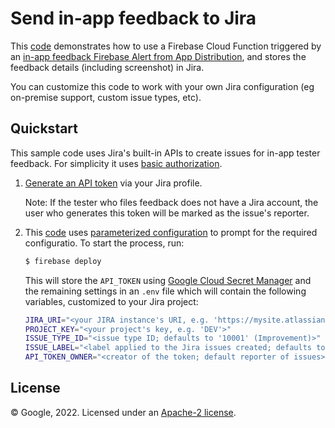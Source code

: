# Send in-app feedback to Jira

This [code](functions/main.py) demonstrates how to use a Firebase Cloud Function triggered by an
[in-app feedback Firebase Alert from App Distribution](https://firebase.google.com/docs/functions/beta/reference/firebase-functions.alerts.appdistribution.inappfeedbackpayload),
and stores the feedback details (including screenshot) in Jira.

You can customize this code to work with your own Jira configuration (eg on-premise support, custom issue types, etc).

## Quickstart

This sample code uses Jira's built-in APIs to create issues for in-app tester feedback. For simplicity it uses [basic authorization](https://developer.atlassian.com/cloud/jira/platform/basic-auth-for-rest-apis/).

1. [Generate an API token](https://id.atlassian.com/manage-profile/security/api-tokens) via your Jira profile.


   Note: If the tester who files feedback does not have a Jira account, the user who generates this token will be marked as the issue's reporter.
2. This [code](functions/main.py) uses [parameterized configuration](https://firebase.google.com/docs/functions/config-env#params) to prompt for the required configuratio. To start the process, run:
   ```bash
   $ firebase deploy
   ```
   This will store the `API_TOKEN` using [Google Cloud Secret Manager](https://cloud.google.com/secret-manager) and the remaining settings in an `.env` file which will contain the following variables, customized to your Jira project:
    ```bash
    JIRA_URI="<your JIRA instance's URI, e.g. 'https://mysite.atlassian.net'>"
    PROJECT_KEY="<your project's key, e.g. 'DEV'>"
    ISSUE_TYPE_ID="<issue type ID; defaults to '10001' (Improvement)>"
    ISSUE_LABEL="<label applied to the Jira issues created; defaults to 'in-app'>"
    API_TOKEN_OWNER="<creator of the token; default reporter of issues>"
    ```

## License
© Google, 2022. Licensed under an [Apache-2 license](../../LICENSE).